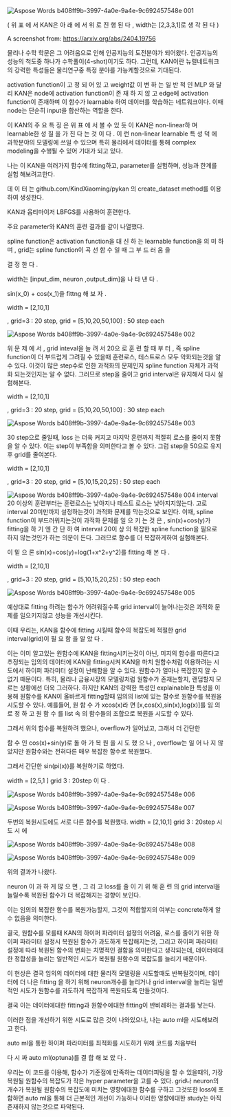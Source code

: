 ![Aspose Words b408ff9b-3997-4a0e-9a4e-9c692457548e 001](https://github.com/seigun0629/AI/assets/55828996/234a28be-734e-4d42-b605-b0919812134b)

( 위 표 에 서 KAN은 아 래 에 서 위 로 진 행 된 다 , width는 [2,3,3,1]로 생 각 된 다 )

A screenshot from: <https://arxiv.org/abs/2404.19756>

물리나 수학 학문은 그 어려움으로 인해 인공지능의 도전분야가 되어왔다. 인공지능의 성능의 척도중 하나가 수학풀이(4-shot)이기도 하다. 그런데, KAN이란 뉴럴네트워크의 강력한 특성들은 물리연구중 특정 분야를 가능케할것으로 기대된다.

activation function이 고 정 되 어 있 고 weight값 이 변 하 는 일 반 적 인 MLP 와 달 리 KAN은 node에 activation function이 존 재 하 지 않 고 edge에 activation function이 존재하며 이 함수가 learnable 하여 데이터를 학습하는 네트워크이다. 이때 node는 단순히 input을 합산하는 역할을 한다. 

이 KAN의 주 요 특 징 은 위 표 에 서 볼 수 있 듯 이 KAN은 non-linear하 며 learnable한 성 질 을 가 진 다 는 것 이 다 . 이 런 non-linear learnable 특 성 덕 에 과학분야의 모델링에 쓰일 수 있으며 특히 물리에서 데이터를 통해 complex modeling을 수행될 수 있어 기대가 되고 있다. 

나는 이 KAN을 여러가지 함수에 fitting하고, parameter를 실험하며, 성능과 한계를 실험 해보려고한다.

데 이 터 는 github.com/KindXiaoming/pykan 의 create\_dataset method를 이용하여 생성한다. 

KAN과 옵티마이저 LBFGS를 사용하여 훈련한다.

주요 parameter와 KAN의 훈련 결과를 같이 나열했다.

spline function은 activation function을 대 신 하 는 learnable function을 의 미 하 며 , grid는 spline function이 곡 선 함 수 일 때 그 부 드 러 움 을 

결 정 한 다 .

width는 [input\_dim, neuron  ,output\_dim]을 나 타 낸 다 .

sin(x\_0) + cos(x\_1)을 fittng 해 보 자 .

width = [2,10,1]

, grid=3 : 20 step, grid = [5,10,20,50,100] : 50 step each

![Aspose Words b408ff9b-3997-4a0e-9a4e-9c692457548e 002](https://github.com/seigun0629/AI/assets/55828996/150d989a-d067-404f-b341-77b417038bdf)

위 문 제 에 서 , grid inteval을 늘 려 서 20으 로 훈 련 할 때 부 터 , 즉 spline function이 더 부드럽게 그려질 수 있을때 훈련로스, 테스트로스 모두 악화되는것을 알 수 있다. 이것이 많은 step수로 인한 과적화의 문제인지  spline function 자체가 과적화 되는것인지는 알 수 없다. 그러므로 step을 줄이고 grid interval은 유지해서 다시 실험해본다. 

width = [2,10,1]

,  grid=3 : 20 step, grid = [5,10,20,50,100] : 30 step each

![Aspose Words b408ff9b-3997-4a0e-9a4e-9c692457548e 003](https://github.com/seigun0629/AI/assets/55828996/d7002c4c-705f-48f9-a82a-51bb709b1b27)

30 step으로 줄일때, loss 는 더욱 커지고 마지막 훈련까지 적절히 로스를 줄이지 못함을 알 수 있다. 이는 step이 부족함을 의미한다고 볼 수 있다. 그럼 step을 50으로 유지후 grid를 줄여본다. 

width = [2,10,1]

,  grid=3 : 20 step, grid = [5,10,15,20,25] : 50 step each

![Aspose Words b408ff9b-3997-4a0e-9a4e-9c692457548e 004](https://github.com/seigun0629/AI/assets/55828996/f2627215-73bf-497a-b899-656715d751a5)
interval 20 이상의 훈련부터는 훈련로스는 낮아지나 테스트 로스는 낮아지지않는다. 고로 interval 20미만까지  설정하는것이 과적화 문제를 막는것으로 보인다. 이때, spline function이 부드러워지는것이 과적화 문제를 일 으 키 는 것 은 , sin(x)+cos(y)가 fitting을 하 기 엔 간 단 하 여 interval 20이 상 의 복잡한 spline function을 필요로 하지 않는것인가 하는 의문이 든다. 그러므로 함수를 더 복잡하게하여 실험해본다. 

이 밑 으 론 sin(x)+cos(y)+log(1+x^2+y^2)를 fitting 해 본 다 . 

width = [2,10,1]

,  grid=3 : 20 step, grid = [5,10,15,20,25] : 50 step each

![Aspose Words b408ff9b-3997-4a0e-9a4e-9c692457548e 005](https://github.com/seigun0629/AI/assets/55828996/8e9ccd5b-7d85-47c8-bb2f-092683e8307e)

예상대로 fitting 하려는 함수가 어려워질수록 grid interval이 늘어나는것은 과적화 문제를 일으키지않고 성능을 개선시킨다. 

이때 우리는, KAN을 함수에 fitting 시킬때 함수의 복잡도에 적절한 grid interval(grid)이 필 요 함 을 알 았 다 . 

이는 이미 알고있는 원함수에 KAN을 fitting시키는것이 아닌, 미지의 함수를 따른다고 추정되는 임의의 데이터에 KAN을 fitting시켜 KAN을 마치 원함수처럼 이용하려는 시도에서 하이퍼 파라미터 설정이 난해함을 알 수 있다. 원함수가 얼마나 복잡한지 알 수 없기 때문이다. 특히, 물리나 금융시장의 모델링처럼 원함수가 존재는할지, 랜덤할지 모르는 상황에선 더욱 그러하다. 하지만 KAN의 강력한 특성인 explainable한 특성을 이용해 원함수를 KAN이 올바르게 fitting할때 임의의 list에 있는 함수로 원함수를 복원을 시도할 수 있다. 예를들어, 원 함 수 가 xcos(x)라 면 [x,cos(x),sin(x),log(x)]를 임 의 로 정 하 고 원 함 수 를 list 속 의 함수들의 조합으로 복원을 시도할 수 있다. 

그래서 위의 함수를 복원하려 했으나, overflow가 일어났고, 그래서 더 간단한 

함 수 인 cos(x)+sin(y)로 돌 아 가 복 원 을 시 도 했 으 나 , overflow는 일 어 나 지 않았지만 원함수와는 전혀다른 매우 복잡한 함수로 복원했다. 

그래서 간단한 sin(pi(x))를 복원하기로 하였다. 

width = [2,5,1 ] grid 3 : 20step 이 다 .

![Aspose Words b408ff9b-3997-4a0e-9a4e-9c692457548e 006](https://github.com/seigun0629/AI/assets/55828996/2ae3cc8f-8bb5-473e-b3a7-55b382b08296)

![Aspose Words b408ff9b-3997-4a0e-9a4e-9c692457548e 007](https://github.com/seigun0629/AI/assets/55828996/a36a694d-6204-4d6b-b314-424479f516ca)

두번의 복원시도에도 서로 다른 함수를 복원했다. width = [2,10,1] grid 3 : 20step 시 도 시 에 

![Aspose Words b408ff9b-3997-4a0e-9a4e-9c692457548e 008](https://github.com/seigun0629/AI/assets/55828996/9e8a4283-6665-4a89-8eb0-cde31f81f4d8)

![Aspose Words b408ff9b-3997-4a0e-9a4e-9c692457548e 009](https://github.com/seigun0629/AI/assets/55828996/69e74c35-88b5-46a0-9832-8eaf472fa911)


위의 결과가 나왔다.

neuron 이 과 하 게 많 으 면 , 그 리 고 loss를 줄 이 기 위 해 훈 련 의 grid interval을 늘릴수록 복원된 함수가 더 복잡해지는 경향이 보인다.

이는 임의의 복잡한 함수를 복원가능할지, 그것이 적합할지의 여부는 concrete하게 알 수 없음을 의미한다.

결국, 원함수를 모를때 KAN의 하이퍼 파라미터 설정의 어려움, 로스를 줄이기 위한 하이퍼 파라미터 설정시 복원된 함수가 과도하게 복잡해지는것, 그리고 하이퍼 파라미터 설정에 따라 복원된 함수의 변화는 치명적인 결함을 의미한다고 생각되는데, 데이터에대한 정합성을 늘리는 일반적인 시도가 복원될 원함수의 복잡도를 늘리기 때문이다. 

이 현상은 결국 임의의 데이터에 대한 물리적 모델링을 시도할때도 반복될것이며,  데이터에 더 나은 fitting 을 하기 위해 neuron개수를 늘리거나 grid interval을 늘리는 일반적인 시도가 원함수를 과도하게 복잡하게 복원되도록 만들것이다.

결국 이는 데이터에대한 fitting과 원함수에대한 fitting이 반비례하는 결과를 낳는다. 

이러한 점을 개선하기 위한 시도로 많은 것이 나와있으나, 나는 auto ml을 시도해보려고 한다.

auto ml을 통한 하이퍼 파라미터를 최적화를 시도하기 위해 코드를 처음부터 

다 시 짜 auto ml(optuna)를 결 합 해 보 았 다 .

우리는 이 코드를 이용해, 함수가 기준점에 만족하는 데이터피팅을 할 수 있을때의, 가장 복원될 원함수의 복잡도가 작은 hyper parameter을 고를 수 있다. grid나 neuron의 개수가 복원될 원함수의 복잡도에 미치는 영향에대한 함수를 구하고 그것또한 loss에 포함하면 auto ml을 통해 더 근본적인 개선이 가능하나 이러한 영향에대한 study는 아직 존재하지 않는것으로 파악된다.

